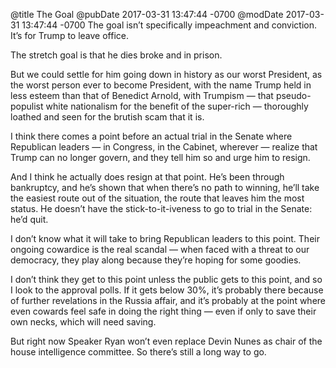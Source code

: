 @title The Goal
@pubDate 2017-03-31 13:47:44 -0700
@modDate 2017-03-31 13:47:44 -0700
The goal isn’t specifically impeachment and conviction. It’s for Trump to leave office.

The stretch goal is that he dies broke and in prison.

But we could settle for him going down in history as our worst President, as the worst person ever to become President, with the name Trump held in less esteem than that of Benedict Arnold, with Trumpism — that pseudo-populist white nationalism for the benefit of the super-rich — thoroughly loathed and seen for the brutish scam that it is.

I think there comes a point before an actual trial in the Senate where Republican leaders — in Congress, in the Cabinet, wherever — realize that Trump can no longer govern, and they tell him so and urge him to resign.

And I think he actually does resign at that point. He’s been through bankruptcy, and he’s shown that when there’s no path to winning, he’ll take the easiest route out of the situation, the route that leaves him the most status. He doesn’t have the stick-to-it-iveness to go to trial in the Senate: he’d quit.

I don’t know what it will take to bring Republican leaders to this point. Their ongoing cowardice is the real scandal — when faced with a threat to our democracy, they play along because they’re hoping for some goodies.

I don’t think they get to this point unless the public gets to this point, and so I look to the approval polls. If it gets below 30%, it’s probably there because of further revelations in the Russia affair, and it’s probably at the point where even cowards feel safe in doing the right thing — even if only to save their own necks, which will need saving.

But right now Speaker Ryan won’t even replace Devin Nunes as chair of the house intelligence committee. So there’s still a long way to go.
